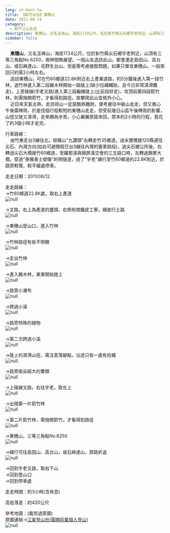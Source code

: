 ```yaml
---
lang: zh-Hant-tw
title: 【新竹尖石】東穗山
date: 2011-06-14
category: 
  - 新竹上山走走
description: 東穗山，又名玉峰山，海拔1724公尺，位於新竹縣尖石鄉宇老附近，山頂有三等三角點No.6250，樹林間無展望。一般山友造訪此山，都會連走島田山、高台山，或石麻達山、屯野生台山，但是需考慮接駁問題，如果只單攻東穗山，一般來回只約需2小時左右。 造訪東穗山，可在竹60鄉道22.8K附近右上產業道路，約5分鐘後進入第一段竹林，過竹林進入第二段雜木林開始一路陡上(缺少拉繩輔助，且今日非常濕滑難走)，上至稜線(宇老叉路)進入第三段繼續陡上(比前段好走)，攻頂前第四段箭竹林，則需撥開箭竹，才看得到路徑，故攀爬此山宜格外小心。 近日來天氣炎熱，走訪郊山一定是酷熱難耐，便考慮往中級山走走，但又擔心午後雷陣雨，於是找個行程較短的東穗山走走，但受前幾日山區午後陣雨的影響，山徑又陡又濕滑，走來頗為辛苦，小心翼翼原路來回，原本約2小時的行程，竟花了約3個小時才走完。
sidebar: false
---
```


    **東穗山**，又名玉峰山，海拔1724公尺，位於新竹縣尖石鄉宇老附近，山頂有三等三角點No.6250，樹林間無展望。一般山友造訪此山，都會連走島田山、高台山，或石麻達山、屯野生台山，但是需考慮接駁問題，如果只單攻東穗山，一般來回只約需2小時左右。  
    造訪東穗山，可在竹60鄉道22.8K附近右上產業道路，約5分鐘後進入第一段竹林，過竹林進入第二段雜木林開始一路陡上(缺少拉繩輔助，且今日非常濕滑難走)，上至稜線(宇老叉路)進入第三段繼續陡上(比前段好走)，攻頂前第四段箭竹林，則需撥開箭竹，才看得到路徑，故攀爬此山宜格外小心。  
    近日來天氣炎熱，走訪郊山一定是酷熱難耐，便考慮往中級山走走，但又擔心午後雷陣雨，於是找個行程較短的東穗山走走，但受前幾日山區午後陣雨的影響，山徑又陡又濕滑，走來頗為辛苦，小心翼翼原路來回，原本約2小時的行程，竟花了約3個小時才走完。

行車路線：  
    由竹東走台3線往北，經橫山"九讚頭"右轉走竹35鄉道，過永豐橋接120縣道往尖石、內灣方向(如此可避開假日台3線往內灣的塞車路段)，過尖石鄉公所後，右轉過尖石大橋接竹60鄉道，至羅那溪與錦屏溪交會的三叉路口時，左轉過錦屏大橋，穿過"泰雅勇士塑像"的明隧道，過了"宇老"續行至竹60鄉道約22.8K附近，於路旁較寬、較平緩處停車。

走走日期：2011/06/12

走走路線：  
→竹60鄉道22.8K處，取右上產道  
![null](image/189468358_l.jpg)

→叉路，右上為產道的盡頭，右側有間鐵皮工寮，續直行土路  
![null](image/189468377_l.jpg)

→東穗山登山口，進入竹林  
![null](image/189468389_l.jpg)

→竹林路徑有些不明顯  
![null](image/189468457_l.jpg)

→走出竹林  
![null](image/189468452_l.jpg)

→進入雜木林，漸漸開始陡上  
![null](image/189468396_l.jpg)

→路旁小瀑布  
![null](image/189468404_l.jpg)

→跨過小溪  
![null](image/189468449_l.jpg)

→路旁特殊的植物  
![null](image/189468445_l.jpg)

→第二次跨過小溪  
![null](image/189468410_l.jpg)

→陡上的濕滑山徑，需注意落腳點，沿途只有一處有拉繩  
![null](image/189468415_l.jpg)

→路旁兩朵超大的蕈類  
![null](image/189468438_l.jpg)

→上稜線叉路，右往宇老，取左上  
![null](image/189468418_l.jpg)

→出現第一片箭竹林  
![null](image/189468433_l.jpg)

→第二片箭竹林，需撥開箭竹，才看得到路徑  
![null](image/189468420_l.jpg)

→東穗山，三等三角點No.6250  
![null](image/189468423_l.jpg)

→續行可往島田山、高台山，或石麻達山，原路折返  
![null](image/189468430_l.jpg)

→回到宇老叉路，取右下山  
→回到登山口  
→回到停車處

走走時間：約3小時(含休息)

高低落差：約420公尺

參考地圖：(裁剪過原圖)  
原圖連結→[江翠登山社(圓開前輩個人登山)](http://ms1.ctjh.tpc.edu.tw/~uank3/090823chat.htm)  
![null](image/189468831_l.jpg)